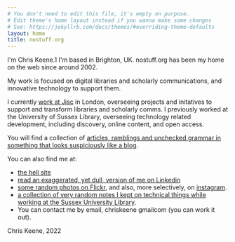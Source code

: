 ```yaml
---
# You don't need to edit this file, it's empty on purpose.
# Edit theme's home layout instead if you wanna make some changes
# See: https://jekyllrb.com/docs/themes/#overriding-theme-defaults
layout: home
title: nostuff.org
---
```


I'm Chris Keene.1 I'm based in Brighton, UK. nostuff.org has been my home on the web since around 2002.

My work is focused on digital libraries and scholarly communications, and innovative technology to support them.

I currently  [work at Jisc](https://www.jisc.ac.uk/)  in London, overseeing projects and initatives to support and transform libraries and scholarly comms. I previously worked at the University of Sussex Library, overseeing technology related development, including discovery, online content, and open access.

You will find a collection of  [articles, ramblings and unchecked grammar in something that looks suspiciously like a blog](https://www.nostuff.org/words/).

You can also find me at:

- [the hell site](http://www.twitter.com/chriskeene/)
- [read an exaggerated, yet dull, version of me on Linkedin](http://www.linkedin.com/in/chriskeene)
- [some random photos on Flickr](http://flickr.com/photos/chriskeene), and also, more selectively, on  [instagram](https://www.instagram.com/chriskeene1/).
- [a collection of very random notes I kept on technical things while working at the Sussex University Library](http://work.nostuff.org/).
- You can contact me by email, chriskeene gmailcom (you can work it out).

Chris Keene, 2022
